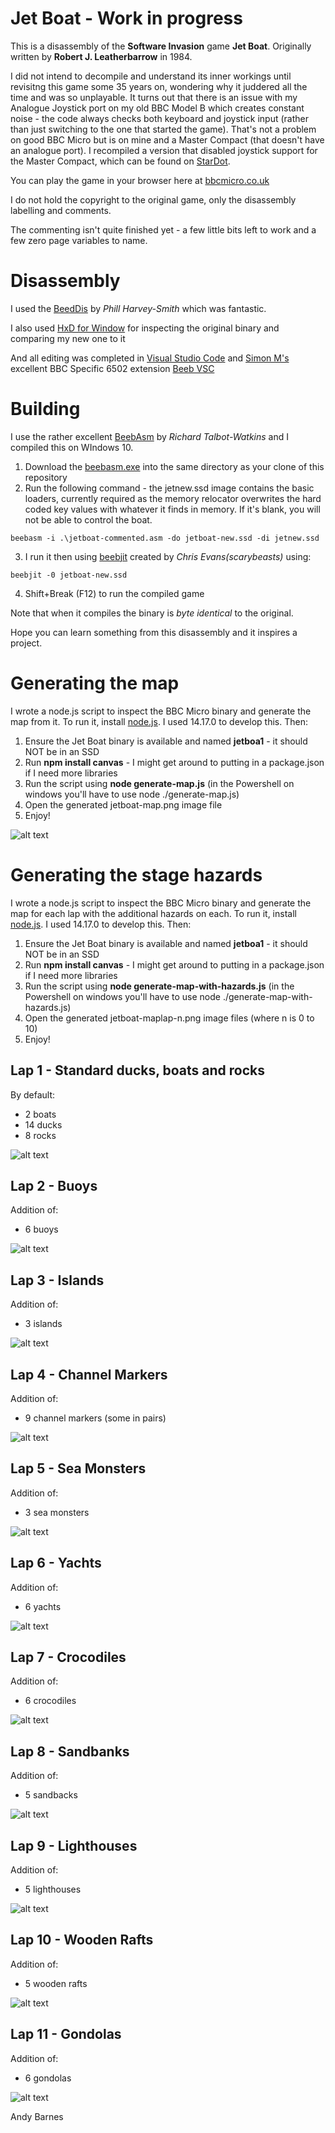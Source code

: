 # Jet Boat - Work in progress

This is a disassembly of the **Software Invasion** game **Jet Boat**.  Originally written by **Robert J. Leatherbarrow** in 1984.

I did not intend to decompile and understand its inner workings until revisitng this game some 35 years on, wondering why it juddered all the time and was so unplayable. It turns out that there is an issue with my Analogue Joystick port on my old BBC Model B which creates constant noise - the code always checks both keyboard and joystick input (rather than just switching to the one that started the game).  That's not a problem on good BBC Micro but is on mine and a Master Compact (that doesn't have an analogue port).  I recompiled a version that disabled joystick support for the Master Compact, which can be found on [StarDot](https://stardot.org.uk/forums/viewtopic.php?p=319995#p319995).

You can play the game in your browser here at [bbcmicro.co.uk](http://www.bbcmicro.co.uk/game.php?id=187)

I do not hold the copyright to the original game, only the disassembly labelling and comments.

The commenting isn't quite finished yet - a few little bits left to work and a few zero page variables to name.

# Disassembly

I used the [BeedDis](https://github.com/prime6809/BeebDis) by *Phill Harvey-Smith* which was fantastic.

I also used [HxD for Window](https://mh-nexus.de/en/hxd/) for inspecting the original binary and comparing my new one to it

And all editing was completed in [Visual Studio Code](https://code.visualstudio.com/) and [Simon M's](https://github.com/simondotm) excellent BBC Specific 6502 extension [Beeb VSC](https://marketplace.visualstudio.com/items?itemName=simondotm.beeb-vsc)

# Building

I use the rather excellent [BeebAsm](https://github.com/stardot/beebasm) by *Richard Talbot-Watkins* and I compiled this on WIndows 10.

1. Download the [beebasm.exe](https://github.com/stardot/beebasm/blob/master/beebasm.exe) into the same directory as your clone of this repository
2. Run the following command - the jetnew.ssd image contains the basic loaders, currently required as the memory relocator overwrites the hard coded key values with whatever it finds in memory.  If it's blank, you will not be able to control the boat.

```beebasm -i .\jetboat-commented.asm -do jetboat-new.ssd -di jetnew.ssd```

3. I run it then using [beebjit](https://github.com/scarybeasts/beebjit) created by *Chris Evans(scarybeasts)* using:

```beebjit -0 jetboat-new.ssd```

4. Shift+Break (F12) to run the compiled game

Note that when it compiles the binary is *byte identical* to the original.

Hope you can learn something from this disassembly and it inspires a project. 

# Generating the map

I wrote a node.js script to inspect the BBC Micro binary and generate the map from it. To run it, install [node.js](https://nodejs.org/en/download/).  I used 14.17.0 to develop this.  Then:

1. Ensure the Jet Boat binary is available and named **jetboa1** - it should NOT be in an SSD
2. Run **npm install canvas** - I might get around to putting in a package.json if I need more libraries
3. Run the script using **node generate-map.js** (in the Powershell on windows you'll have to use node ./generate-map.js)
4. Open the generated jetboat-map.png image file
5. Enjoy!

![alt text](https://github.com/ajgbarnes/bbc-micro-jet-boat/blob/main/jetboat-map-scheme-all.png "Jet Boat Map - All Colour Schemes Tessellated")

# Generating the stage hazards


I wrote a node.js script to inspect the BBC Micro binary and generate the map for each lap with the additional hazards on each. To run it, install [node.js](https://nodejs.org/en/download/).  I used 14.17.0 to develop this.  Then:

1. Ensure the Jet Boat binary is available and named **jetboa1** - it should NOT be in an SSD
2. Run **npm install canvas** - I might get around to putting in a package.json if I need more libraries
3. Run the script using **node generate-map-with-hazards.js** (in the Powershell on windows you'll have to use node ./generate-map-with-hazards.js)
4. Open the generated jetboat-maplap-n.png image files (where n is 0 to 10)
5. Enjoy!

## Lap 1 - Standard ducks, boats and rocks

By default:

- 2 boats
- 14 ducks
- 8 rocks

![alt text](https://github.com/ajgbarnes/bbc-micro-jet-boat/blob/main/jetboat-map-lap-0.png "Jet Boat Map - Lap 1")

## Lap 2 - Buoys

Addition of:
- 6 buoys

![alt text](https://github.com/ajgbarnes/bbc-micro-jet-boat/blob/main/jetboat-map-lap-1.png "Jet Boat Map - Lap 2")

## Lap 3 - Islands

Addition of:
- 3 islands

![alt text](https://github.com/ajgbarnes/bbc-micro-jet-boat/blob/main/jetboat-map-lap-2.png "Jet Boat Map - Lap 3")

## Lap 4 - Channel Markers

Addition of:
- 9 channel markers (some in pairs)

![alt text](https://github.com/ajgbarnes/bbc-micro-jet-boat/blob/main/jetboat-map-lap-3.png "Jet Boat Map - Lap 4")

## Lap 5 - Sea Monsters

Addition of:
- 3 sea monsters

![alt text](https://github.com/ajgbarnes/bbc-micro-jet-boat/blob/main/jetboat-map-lap-4.png "Jet Boat Map - Lap 5")

## Lap 6 - Yachts

Addition of:
- 6 yachts

![alt text](https://github.com/ajgbarnes/bbc-micro-jet-boat/blob/main/jetboat-map-lap-5.png "Jet Boat Map - Lap 6")

## Lap 7 - Crocodiles

Addition of:
- 6 crocodiles

![alt text](https://github.com/ajgbarnes/bbc-micro-jet-boat/blob/main/jetboat-map-lap-6.png "Jet Boat Map - Lap 7")

## Lap 8 - Sandbanks

Addition of:
- 5 sandbacks

![alt text](https://github.com/ajgbarnes/bbc-micro-jet-boat/blob/main/jetboat-map-lap-7.png "Jet Boat Map - Lap 8")

## Lap 9 - Lighthouses

Addition of:
- 5 lighthouses

![alt text](https://github.com/ajgbarnes/bbc-micro-jet-boat/blob/main/jetboat-map-lap-8.png "Jet Boat Map - Lap 9")

## Lap 10 - Wooden Rafts

Addition of:
- 5 wooden rafts

![alt text](https://github.com/ajgbarnes/bbc-micro-jet-boat/blob/main/jetboat-map-lap-9.png "Jet Boat Map - Lap 10")

## Lap 11 - Gondolas

Addition of:
- 6 gondolas

![alt text](https://github.com/ajgbarnes/bbc-micro-jet-boat/blob/main/jetboat-map-lap-10.png "Jet Boat Map - Lap 11")


Andy Barnes
